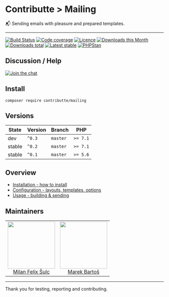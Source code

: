 # Contributte > Mailing

:mailbox_with_mail: Sending emails with pleasure and prepared templates.

-----

[![Build Status](https://img.shields.io/travis/contributte/mailing.svg?style=flat-square)](https://travis-ci.org/contributte/mailing)
[![Code coverage](https://img.shields.io/coveralls/contributte/mailing.svg?style=flat-square)](https://coveralls.io/r/contributte/mailing)
[![Licence](https://img.shields.io/packagist/l/contributte/mailing.svg?style=flat-square)](https://packagist.org/packages/contributte/mailing)
[![Downloads this Month](https://img.shields.io/packagist/dm/contributte/mailing.svg?style=flat-square)](https://packagist.org/packages/contributte/mailing)
[![Downloads total](https://img.shields.io/packagist/dt/contributte/mailing.svg?style=flat-square)](https://packagist.org/packages/contributte/mailing)
[![Latest stable](https://img.shields.io/packagist/v/contributte/mailing.svg?style=flat-square)](https://packagist.org/packages/contributte/mailing)
[![PHPStan](https://img.shields.io/badge/PHPStan-enabled-brightgreen.svg?style=flat)](https://github.com/phpstan/phpstan)

## Discussion / Help

[![Join the chat](https://img.shields.io/gitter/room/contributte/contributte.svg?style=flat-square)](http://bit.ly/ctteg)

## Install

```
composer require contributte/mailing
```

## Versions

| State       | Version | Branch   | PHP      |
|-------------|---------|----------|----------|
| dev         | `^0.3`  | `master` | `>= 7.1` |
| stable      | `^0.2`  | `master` | `>= 7.1` |
| stable      | `^0.1`  | `master` | `>= 5.6` |

## Overview

- [Installation - how to install](https://github.com/contributte/mailing/blob/master/.docs/#installation)
- [Configuration - layouts, templates, options](https://github.com/contributte/mailing/blob/master/.docs/#configuration)
- [Usage - building & sending](https://github.com/contributte/mailing/blob/master/.docs/#usage)

## Maintainers

<table>
  <tbody>
    <tr>
      <td align="center">
        <a href="https://github.com/f3l1x">
            <img width="150" height="150" src="https://avatars2.githubusercontent.com/u/538058?v=3&s=150">
        </a>
        </br>
        <a href="https://github.com/f3l1x">Milan Felix Šulc</a>
      </td>
      <td align="center">
        <a href="https://github.com/mabar">
            <img width="150" height="150" src="https://avatars0.githubusercontent.com/u/20974277?s=150&v=4">
        </a>
        </br>
        <a href="https://github.com/mabar">Marek Bartoš</a>
      </td>
    </tr>
  </tbody>
</table>

-------

Thank you for testing, reporting and contributing.
